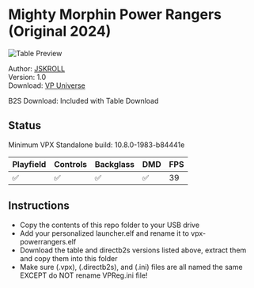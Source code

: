 # Mighty Morphin Power Rangers (Original 2024)

![Table Preview](https://github.com/lilalien/vpx-images/blob/main/vpx-powerrangers.png)

Author: [JSKROLL](https://vpuniverse.com/profile/71019-jskroll/)  
Version: 1.0  
Download: [VP Universe](https://vpuniverse.com/files/file/21519-mighty-morphin-power-rangers/)

B2S Download: Included with Table Download

## Status 

Minimum VPX Standalone build: 10.8.0-1983-b84441e

| Playfield | Controls | Backglass | DMD | FPS | 
|-----------|----------|-----------|-----|----------|
| :white_check_mark: | :white_check_mark: | :white_check_mark: | :white_check_mark: | 39 |

## Instructions

- Copy the contents of this repo folder to your USB drive
- Add your personalized launcher.elf and rename it to vpx-powerrangers.elf
- Download the table and directb2s versions listed above, extract them and copy them into this folder
- Make sure (.vpx), (.directb2s), and (.ini) files are all named the same EXCEPT do NOT rename VPReg.ini file!
